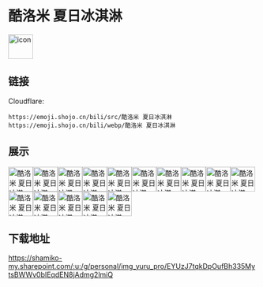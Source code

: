 # 酷洛米 夏日冰淇淋
<img src="https://emoji.shojo.cn/bili/src/酷洛米 夏日冰淇淋/icon.png" width="50" height="50" alt="icon">

## 链接
Cloudflare:
```
https://emoji.shojo.cn/bili/src/酷洛米 夏日冰淇淋
https://emoji.shojo.cn/bili/webp/酷洛米 夏日冰淇淋
```
## 展示
<img src="https://emoji.shojo.cn/bili/src/酷洛米 夏日冰淇淋/酷洛米 夏日冰淇淋-你一半.png" width="50" height="50" alt="酷洛米 夏日冰淇淋-你一半"><img src="https://emoji.shojo.cn/bili/src/酷洛米 夏日冰淇淋/酷洛米 夏日冰淇淋-我一半.png" width="50" height="50" alt="酷洛米 夏日冰淇淋-我一半"><img src="https://emoji.shojo.cn/bili/src/酷洛米 夏日冰淇淋/酷洛米 夏日冰淇淋-分你一口.png" width="50" height="50" alt="酷洛米 夏日冰淇淋-分你一口"><img src="https://emoji.shojo.cn/bili/src/酷洛米 夏日冰淇淋/酷洛米 夏日冰淇淋-吃冰淇淋.png" width="50" height="50" alt="酷洛米 夏日冰淇淋-吃冰淇淋"><img src="https://emoji.shojo.cn/bili/src/酷洛米 夏日冰淇淋/酷洛米 夏日冰淇淋-我的呢.png" width="50" height="50" alt="酷洛米 夏日冰淇淋-我的呢"><img src="https://emoji.shojo.cn/bili/src/酷洛米 夏日冰淇淋/酷洛米 夏日冰淇淋-你看看你.png" width="50" height="50" alt="酷洛米 夏日冰淇淋-你看看你"><img src="https://emoji.shojo.cn/bili/src/酷洛米 夏日冰淇淋/酷洛米 夏日冰淇淋-爱你.png" width="50" height="50" alt="酷洛米 夏日冰淇淋-爱你"><img src="https://emoji.shojo.cn/bili/src/酷洛米 夏日冰淇淋/酷洛米 夏日冰淇淋-傲娇.png" width="50" height="50" alt="酷洛米 夏日冰淇淋-傲娇"><img src="https://emoji.shojo.cn/bili/src/酷洛米 夏日冰淇淋/酷洛米 夏日冰淇淋-急了.png" width="50" height="50" alt="酷洛米 夏日冰淇淋-急了"><img src="https://emoji.shojo.cn/bili/src/酷洛米 夏日冰淇淋/酷洛米 夏日冰淇淋-晕乎乎.png" width="50" height="50" alt="酷洛米 夏日冰淇淋-晕乎乎"><img src="https://emoji.shojo.cn/bili/src/酷洛米 夏日冰淇淋/酷洛米 夏日冰淇淋-我全都要.png" width="50" height="50" alt="酷洛米 夏日冰淇淋-我全都要"><img src="https://emoji.shojo.cn/bili/src/酷洛米 夏日冰淇淋/酷洛米 夏日冰淇淋-哭哭.png" width="50" height="50" alt="酷洛米 夏日冰淇淋-哭哭"><img src="https://emoji.shojo.cn/bili/src/酷洛米 夏日冰淇淋/酷洛米 夏日冰淇淋-掉小珍珠.png" width="50" height="50" alt="酷洛米 夏日冰淇淋-掉小珍珠"><img src="https://emoji.shojo.cn/bili/src/酷洛米 夏日冰淇淋/酷洛米 夏日冰淇淋-流汗.png" width="50" height="50" alt="酷洛米 夏日冰淇淋-流汗"><img src="https://emoji.shojo.cn/bili/src/酷洛米 夏日冰淇淋/酷洛米 夏日冰淇淋-害羞.png" width="50" height="50" alt="酷洛米 夏日冰淇淋-害羞">

## 下载地址

https://shamiko-my.sharepoint.com/:u:/g/personal/img_yuru_pro/EYUzJ7tqkDpOufBh335MytsBWWv0bIEqdEN8jAdmg2lmiQ